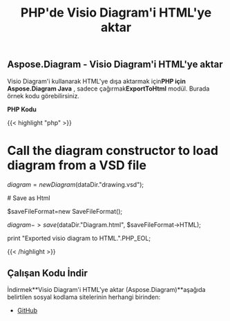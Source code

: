 ﻿---
title: PHP'de Visio Diagram'i HTML'ye aktar
type: docs
weight: 20
url: /tr/java/export-visio-diagram-to-html-in-php/
---
## **Aspose.Diagram - Visio Diagram'i HTML'ye aktar**
 Visio Diagram'i kullanarak HTML'ye dışa aktarmak için**PHP için Aspose.Diagram Java** , sadece çağırmak**ExportToHtml** modül. Burada örnek kodu görebilirsiniz.

**PHP Kodu**

{{< highlight "php" >}}

 # Call the diagram constructor to load diagram from a VSD file

$diagram = new Diagram($dataDir."drawing.vsd");

\# Save as Html

$saveFileFormat=new SaveFileFormat();

$diagram->save($dataDir."Diagram.html", $saveFileFormat->HTML);

print "Exported visio diagram to HTML.".PHP_EOL;

{{< /highlight >}}
## **Çalışan Kodu İndir**
 İndirmek**Visio Diagram'i HTML'ye aktar (Aspose.Diagram)**aşağıda belirtilen sosyal kodlama sitelerinin herhangi birinden:

- [GitHub](https://github.com/asposediagram/Aspose.Diagram-for-Java/blob/master/Plugins/Aspose_Diagram_Java_for_PHP/src/aspose/diagram/LoadingSavingandConverting/ExportToHtml.php)
